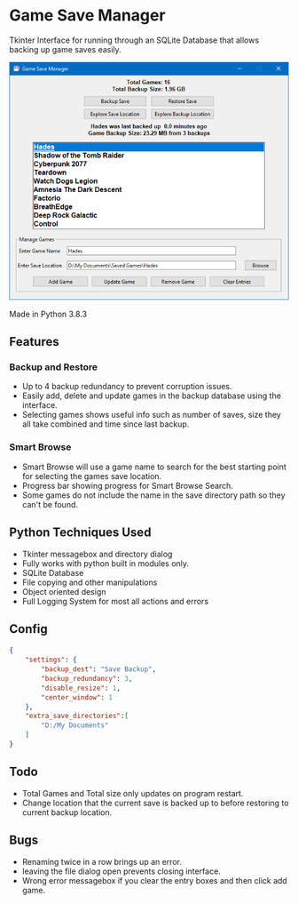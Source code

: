 # Game Save Manager

Tkinter Interface for running through an SQLite Database that allows backing up game saves easily.

![Image of Game Save Manager](https://github.com/Concrete18/Game-Save-Manager/blob/master/images/Screenshot.png)

Made in Python 3.8.3

## Features

### Backup and Restore

* Up to 4 backup redundancy to prevent corruption issues.
* Easily add, delete and update games in the backup database using the interface.
* Selecting games shows useful info such as number of saves, size they all take combined and time since last backup.

### Smart Browse

* Smart Browse will use a game name to search for the best starting point for selecting the games save location.
* Progress bar showing progress for Smart Browse Search.
* Some games do not include the name in the save directory path so they can't be found.

## Python Techniques Used

* Tkinter messagebox and directory dialog
* Fully works with python built in modules only.
* SQLite Database
* File copying and other manipulations
* Object oriented design
* Full Logging System for most all actions and errors

## Config

```json
{
    "settings": {
        "backup_dest": "Save Backup",
        "backup_redundancy": 3,
        "disable_resize": 1,
        "center_window": 1
    },
    "extra_save_directories":[
        "D:/My Documents"
    ]
}
```

## Todo

* Total Games and Total size only updates on program restart.
* Change location that the current save is backed up to before restoring to current backup location.

## Bugs

* Renaming twice in a row brings up an error.
* leaving the file dialog open prevents closing interface.
* Wrong error messagebox if you clear the entry boxes and then click add game.
